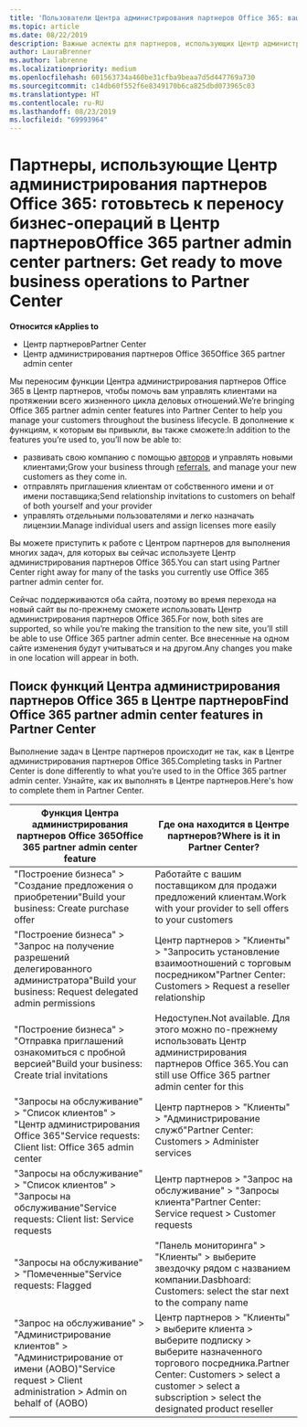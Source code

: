 ```yaml
---
title: 'Пользователи Центра администрирования партнеров Office 365: ваши бизнес-операции переносятся в Центр партнеров | Центр партнеров'
ms.topic: article
ms.date: 08/22/2019
description: Важные аспекты для партнеров, использующих Центр администрирования партнеров Office 365 и переходящих в Центр партнеров
author: LauraBrenner
ms.author: labrenne
ms.localizationpriority: medium
ms.openlocfilehash: 601563734a460be31cfba9beaa7d5d447769a730
ms.sourcegitcommit: c14db60f552f6e8349170b6ca825dbd073965c03
ms.translationtype: HT
ms.contentlocale: ru-RU
ms.lasthandoff: 08/23/2019
ms.locfileid: "69993964"
---
```

# <a name="office-365-partner-admin-center-partners-get-ready-to-move-business-operations-to-partner-center"></a><span data-ttu-id="1963d-103">Партнеры, использующие Центр администрирования партнеров Office 365: готовьтесь к переносу бизнес-операций в Центр партнеров</span><span class="sxs-lookup"><span data-stu-id="1963d-103">Office 365 partner admin center partners: Get ready to move business operations to Partner Center</span></span>

<span data-ttu-id="1963d-104">**Относится к**</span><span class="sxs-lookup"><span data-stu-id="1963d-104">**Applies to**</span></span> 

- <span data-ttu-id="1963d-105">Центр партнеров</span><span class="sxs-lookup"><span data-stu-id="1963d-105">Partner Center</span></span>
- <span data-ttu-id="1963d-106">Центр администрирования партнеров Office 365</span><span class="sxs-lookup"><span data-stu-id="1963d-106">Office 365 partner admin center</span></span>

<span data-ttu-id="1963d-107">Мы переносим функции Центра администрирования партнеров Office 365 в Центр партнеров, чтобы помочь вам управлять клиентами на протяжении всего жизненного цикла деловых отношений.</span><span class="sxs-lookup"><span data-stu-id="1963d-107">We’re bringing Office 365 partner admin center features into Partner Center to help you manage your customers throughout the business lifecycle.</span></span> <span data-ttu-id="1963d-108">В дополнение к функциям, к которым вы привыкли, вы также сможете:</span><span class="sxs-lookup"><span data-stu-id="1963d-108">In addition to the features you’re used to, you’ll now be able to:</span></span> 

*  <span data-ttu-id="1963d-109">развивать свою компанию с помощью [авторов](referrals.md) и управлять новыми клиентами;</span><span class="sxs-lookup"><span data-stu-id="1963d-109">Grow your business through [referrals](referrals.md), and manage your new customers as they come in.</span></span>
*  <span data-ttu-id="1963d-110">отправлять приглашения клиентам от собственного имени и от имени поставщика;</span><span class="sxs-lookup"><span data-stu-id="1963d-110">Send relationship invitations to customers on behalf of both yourself and your provider</span></span>
*  <span data-ttu-id="1963d-111">управлять отдельными пользователями и легко назначать лицензии.</span><span class="sxs-lookup"><span data-stu-id="1963d-111">Manage individual users and assign licenses more easily</span></span>

<span data-ttu-id="1963d-112">Вы можете приступить к работе с Центром партнеров для выполнения многих задач, для которых вы сейчас используете Центр администрирования партнеров Office 365.</span><span class="sxs-lookup"><span data-stu-id="1963d-112">You can start using Partner Center right away for many of the tasks you currently use Office 365 partner admin center for.</span></span> 

<span data-ttu-id="1963d-113">Сейчас поддерживаются оба сайта, поэтому во время перехода на новый сайт вы по-прежнему сможете использовать Центр администрирования партнеров Office 365.</span><span class="sxs-lookup"><span data-stu-id="1963d-113">For now, both sites are supported, so while you’re making the transition to the new site, you’ll still be able to use Office 365 partner admin center.</span></span> <span data-ttu-id="1963d-114">Все внесенные на одном сайте изменения будут учитываться и на другом.</span><span class="sxs-lookup"><span data-stu-id="1963d-114">Any changes you make in one location will appear in both.</span></span>

## <a name="find-office-365-partner-admin-center-features-in-partner-center"></a><span data-ttu-id="1963d-115">Поиск функций Центра администрирования партнеров Office 365 в Центре партнеров</span><span class="sxs-lookup"><span data-stu-id="1963d-115">Find Office 365 partner admin center features in Partner Center</span></span>

<span data-ttu-id="1963d-116">Выполнение задач в Центре партнеров происходит не так, как в Центре администрирования партнеров Office 365.</span><span class="sxs-lookup"><span data-stu-id="1963d-116">Completing tasks in Partner Center is done differently to what you’re used to in the Office 365 partner admin center.</span></span> <span data-ttu-id="1963d-117">Узнайте, как их выполнять в Центре партнеров.</span><span class="sxs-lookup"><span data-stu-id="1963d-117">Here's how to complete them in Partner Center.</span></span>

| <span data-ttu-id="1963d-118">Функция Центра администрирования партнеров Office 365</span><span class="sxs-lookup"><span data-stu-id="1963d-118">Office 365 partner admin center feature</span></span>                       | <span data-ttu-id="1963d-119">Где она находится в Центре партнеров?</span><span class="sxs-lookup"><span data-stu-id="1963d-119">Where is it in Partner Center?</span></span> | 
|   -----------------------------------------------  | -------------- |
| <span data-ttu-id="1963d-120">"Построение бизнеса" > "Создание предложения о приобретении"</span><span class="sxs-lookup"><span data-stu-id="1963d-120">Build your business: Create purchase offer</span></span> | <span data-ttu-id="1963d-121">Работайте с вашим поставщиком для продажи предложений клиентам.</span><span class="sxs-lookup"><span data-stu-id="1963d-121">Work with your provider to sell offers to your customers</span></span> |
| <span data-ttu-id="1963d-122">"Построение бизнеса" > "Запрос на получение разрешений делегированного администратора"</span><span class="sxs-lookup"><span data-stu-id="1963d-122">Build your business: Request delegated admin permissions</span></span> | <span data-ttu-id="1963d-123">Центр партнеров > "Клиенты" > "Запросить установление взаимоотношений с торговым посредником"</span><span class="sxs-lookup"><span data-stu-id="1963d-123">Partner Center: Customers > Request a reseller relationship</span></span> |
| <span data-ttu-id="1963d-124">"Построение бизнеса" > "Отправка приглашений ознакомиться с пробной версией"</span><span class="sxs-lookup"><span data-stu-id="1963d-124">Build your business: Create trial invitations</span></span> | <span data-ttu-id="1963d-125">Недоступен.</span><span class="sxs-lookup"><span data-stu-id="1963d-125">Not available.</span></span> <span data-ttu-id="1963d-126">Для этого можно по-прежнему использовать Центр администрирования партнеров Office 365.</span><span class="sxs-lookup"><span data-stu-id="1963d-126">You can still use Office 365 partner admin center for this</span></span> |
| <span data-ttu-id="1963d-127">"Запросы на обслуживание" > "Список клиентов" > "Центр администрирования Office 365"</span><span class="sxs-lookup"><span data-stu-id="1963d-127">Service requests: Client list: Office 365 admin center</span></span> | <span data-ttu-id="1963d-128">Центр партнеров > "Клиенты" > "Администрирование служб"</span><span class="sxs-lookup"><span data-stu-id="1963d-128">Partner Center: Customers > Administer services</span></span> |
| <span data-ttu-id="1963d-129">"Запросы на обслуживание" > "Список клиентов" > "Запросы на обслуживание"</span><span class="sxs-lookup"><span data-stu-id="1963d-129">Service requests: Client list: Service requests</span></span> | <span data-ttu-id="1963d-130">Центр партнеров > "Запрос на обслуживание" > "Запросы клиента"</span><span class="sxs-lookup"><span data-stu-id="1963d-130">Partner Center: Service request > Customer requests</span></span> |
| <span data-ttu-id="1963d-131">"Запросы на обслуживание" > "Помеченные"</span><span class="sxs-lookup"><span data-stu-id="1963d-131">Service requests: Flagged</span></span> | <span data-ttu-id="1963d-132">"Панель мониторинга" > "Клиенты" > выберите звездочку рядом с названием компании.</span><span class="sxs-lookup"><span data-stu-id="1963d-132">Dasbhoard: Customers: select the star next to the company name</span></span> |
| <span data-ttu-id="1963d-133">"Запрос на обслуживание" > "Администрирование клиентов" > "Администрирование от имени (AOBO)"</span><span class="sxs-lookup"><span data-stu-id="1963d-133">Service request > Client administration > Admin on behalf of (AOBO)</span></span> | <span data-ttu-id="1963d-134">Центр партнеров > "Клиенты" > выберите клиента > выберите подписку > выберите назначенного торгового посредника.</span><span class="sxs-lookup"><span data-stu-id="1963d-134">Partner Center: Customers > select a customer > select a subscription > select the designated product reseller</span></span> |

